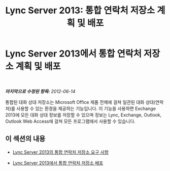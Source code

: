 ﻿---
title: 'Lync Server 2013: 통합 연락처 저장소 계획 및 배포'
TOCTitle: 통합 연락처 저장소 계획 및 배포
ms:assetid: d56e11be-43dd-45d4-8ac6-3adfb03f5d1a
ms:mtpsurl: https://technet.microsoft.com/ko-kr/library/JJ205283(v=OCS.15)
ms:contentKeyID: 49305150
ms.date: 08/24/2015
mtps_version: v=OCS.15
ms.translationtype: HT
---

# Lync Server 2013에서 통합 연락처 저장소 계획 및 배포

 

_**마지막으로 수정된 항목:** 2012-06-14_

통합된 대화 상대 저장소는 Microsoft Office 제품 전체에 걸쳐 일관된 대화 상대(연락처)를 사용할 수 있는 환경을 제공하는 기능입니다. 이 기능을 사용하면 Exchange 2013에 모든 대화 상대 정보를 저장할 수 있으며 정보는 Lync, Exchange, Outlook, Outlook Web Access에 걸쳐 모든 프로그램에서 사용할 수 있습니다.

## 이 섹션의 내용

  - [Lync Server 2013의 통합 연락처 저장소 요구 사항](lync-server-2013-requirements-for-unified-contact-store.md)

  - [Lync Server 2013에서 통합 연락처 저장소 배포](lync-server-2013-deploying-unified-contact-store.md)

